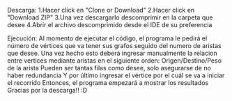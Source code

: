 Descarga:
1.Hacer click en "Clone or Download"
2.Hacer click en "Download ZIP"
3.Una vez descargarlo descomprimir en la carpeta que desee
4.Abrir el archivo descomprimido desde el IDE de su preferencia


Ejecución:
Al momento de ejecutar el código, el programa le pedirá el número de vértices que va tener sus grafos seguido del numero de aristas que desee.
Una vez hecho esto deberá ingresar manualmente la relacion entre vertices mediante aristas en el siguiente orden:
Origen/Destino/Peso de la arista
Pueden ser tantas filas como desee, solo asegurarse de no haber redundancia
Y por último ingresar el vértice por el cuál se va a iniciar el recorrido
Entonces, el programa empezará a mostrar los resultados 
Gracias por la descarga!! :D

